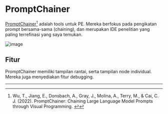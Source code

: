 # PromptChainer

[PromptChainer](https://arxiv.org/pdf/2203.06566.pdf)[^1] adalah tools untuk PE. Mereka berfokus pada pengikatan prompt bersama-sama (chaining), dan merupakan IDE penelitian yang paling terrefinasi yang saya temukan.

![image](https://github.com/trigaten/Learn_Prompting/assets/4091265/ee8b90dd-b63c-4e7c-a8e6-6fbc6a67ca82)

## Fitur

PromptChainer memiliki tampilan rantai, serta tampilan node individual. Mereka juga menyediakan fitur debugging.

---

[^1]: Wu, T., Jiang, E., Donsbach, A., Gray, J., Molina, A., Terry, M., & Cai, C. J. (2022). PromptChainer: Chaining Large Language Model Prompts through Visual Programming. [↩](https://learnprompting.org/docs/tooling/IDEs/promptchainer#fnref-1)
